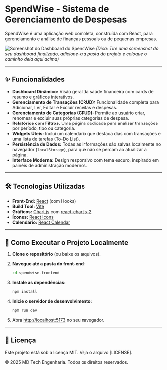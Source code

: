 # SpendWise - Sistema de Gerenciamento de Despesas

SpendWise é uma aplicação web completa, construída com React, para gerenciamento e análise de finanças pessoais ou de pequenas empresas.

![Screenshot do Dashboard do SpendWise](caminho/para/sua/imagem.png)
*(Dica: Tire uma screenshot do seu dashboard finalizado, adicione-a à pasta do projeto e coloque o caminho dela aqui acima)*

---

## ✨ Funcionalidades

* **Dashboard Dinâmico:** Visão geral da saúde financeira com cards de resumo e gráficos interativos.
* **Gerenciamento de Transações (CRUD):** Funcionalidade completa para Adicionar, Ler, Editar e Excluir receitas e despesas.
* **Gerenciamento de Categorias (CRUD):** Permite ao usuário criar, renomear e excluir suas próprias categorias de despesa.
* **Relatórios com Filtros:** Uma página dedicada para analisar transações por período, tipo ou categoria.
* **Widgets Úteis:** Inclui um calendário que destaca dias com transações e uma lista de tarefas (To-Do List).
* **Persistência de Dados:** Todas as informações são salvas localmente no navegador (`localStorage`), para que não se percam ao atualizar a página.
* **Interface Moderna:** Design responsivo com tema escuro, inspirado em painéis de administração modernos.

---

## 🛠️ Tecnologias Utilizadas

* **Front-End:** [React](https://reactjs.org/) (com Hooks)
* **Build Tool:** [Vite](https://vitejs.dev/)
* **Gráficos:** [Chart.js](https://www.chartjs.org/) com [react-chartjs-2](https://react-chartjs-2.js.org/)
* **Ícones:** [React Icons](https://react-icons.github.io/react-icons/)
* **Calendário:** [React Calendar](https://github.com/wojtekmaj/react-calendar)

---

## 🚀 Como Executar o Projeto Localmente

1. **Clone o repositório** (ou baixe os arquivos).
2. **Navegue até a pasta do front-end:**

    ```bash
    cd spendwise-frontend
    ```

3. **Instale as dependências:**

    ```bash
    npm install
    ```

4. **Inicie o servidor de desenvolvimento:**

    ```bash
    npm run dev
    ```

5. Abra [http://localhost:5173](http://localhost:5173) no seu navegador.

---

## 📄 Licença

Este projeto está sob a licença MIT. Veja o arquivo [LICENSE].

© 2025 MD Tech Engenharia. Todos os direitos reservados.
